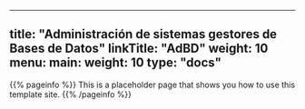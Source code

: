 
---
title: "Administración de sistemas gestores de Bases de Datos"
linkTitle: "AdBD"
weight: 10
menu:
  main:
    weight: 10
type: "docs"
---


{{% pageinfo %}}
This is a placeholder page that shows you how to use this template site.
{{% /pageinfo %}}


